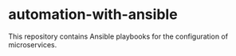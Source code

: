 # automation-with-ansible
This repository contains Ansible playbooks for the configuration of microservices.
